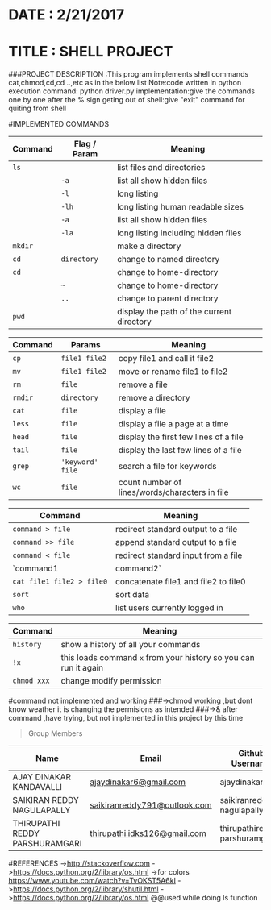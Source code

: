 #                                     DATE : 2/21/2017
#                                    TITLE : SHELL PROJECT
###PROJECT DESCRIPTION :This program implements shell commands cat,chmod,cd,cd ..,etc as in the below list 
                      Note:code written in python
                      execution command: python driver.py
                      implementation:give the commands one by one after the % sign
                      geting out of shell:give "exit" command for quiting from shell

#IMPLEMENTED COMMANDS 


| Command	     | Flag / Param      | Meaning                           |
|----------------|------------|-----------------------------------|
| `ls	`        |            | list files and directories        |
|                |    `-a`	  |   list all show hidden files      |
|                |    `-l`	  |    long listing                   |
|                |    `-lh`	  |long listing    human readable sizes           |
|                |    `-a`	  |   list all show hidden files      |
|                |    `-la`	  |    long listing including hidden files                  |
| `mkdir`	     |             |make a directory                  |
| `cd`           |  `directory` |change to named directory         |
| `cd`	         |             |change to home-directory          |
|                |   `~	`      |change to home-directory           |
| 	             |   `..`      |change to parent directory          | 
| `pwd`	         |             |display the path of the current directory |



| Command | Params      |Meaning                                  |
|---------|-----------|-------------------------------|
| `cp `            | `file1 file2`    | copy file1 and call it file2 |
| `mv`             | `file1 file2`    | move or rename file1 to file2 |
| `rm`             | `file`           | remove a file |
| `rmdir`             | `directory`  | remove a directory |
| `cat`             | `file` | display a file |
| `less`             | `file` | display a file a page at a time |
| `head`             | `file` | display the first few lines of a file |
| `tail`             | `file` | display the last few lines of a file |
| `grep`             | `'keyword' file` | search a file for keywords |
| `wc`             | `file` | count number of lines/words/characters in file |

| Command | Meaning      |
|--------------------------|---------|
| `command > file`           | redirect standard output to a file |
| `command >> file`          | append standard output to a file |
| `command < file`           | redirect standard input from a file |
| `command1 | command2`      | pipe the output of command1 to the input of command2 |
| `cat file1 file2 > file0`  | concatenate file1 and file2 to file0 |
| `sort`                     | sort data |
| `who`                      | list users currently logged in |

| Command | Meaning |
|--------------------------|---------|
| `history`           | show a history of all your commands |
| `!x`                | this loads command `x` from your history so you can run it again |
| `chmod xxx`         | change modify permission | 

#command not implemented and working
###->chmod working ,but dont know weather it is changing the permisions as intended
###->& after command ,have trying, but not implemented in this project by this time 
>Group Members
>
| Name     | Email   | Github Username |
|----------|---------|-----------------|
| AJAY DINAKAR KANDAVALLI   | ajaydinakar6@gmail.com | ajaydinakar |
| SAIKIRAN REDDY NAGULAPALLY  | saikiranreddy791@outlook.com| saikiranreddy-nagulapally |
| THIRUPATHI REDDY PARSHURAMGARI  | thirupathi.idks126@gmail.com | thirupathireddy-parshuramgari |

#REFERENCES
->http://stackoverflow.com
->https://docs.python.org/2/library/os.html
->for colors  https://www.youtube.com/watch?v=TvOKST5A6kI
->https://docs.python.org/2/library/shutil.html
->https://docs.python.org/2/library/os.html @@used while doing ls function

                     
